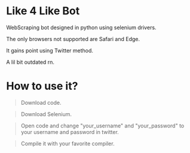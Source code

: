 # Like 4 Like Bot

WebScraping bot designed in python using selenium drivers. 

The only browsers not supported are Safari and Edge.

It gains point using Twitter method. 

A lil bit outdated rn.

# How to use it?
> Download code.

> Download Selenium.

> Open code and change "your_username" and "your_password" to your username and password in twitter.

> Compile it with your favorite compiler.
